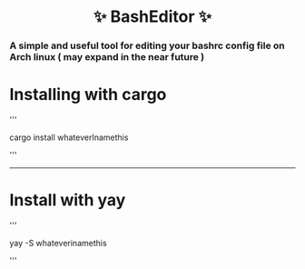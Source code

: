 <h1 align="center"> ✨ BashEditor ✨ </h1>

<h3>A simple and useful tool for editing your bashrc config file on Arch linux ( may expand in the near future ) </h3>

<h1> Installing with cargo </h1>
'''

cargo install whateverInamethis

'''

-------------------------------

<h1>Install with yay</h1>
'''

yay -S whateverinamethis

'''
